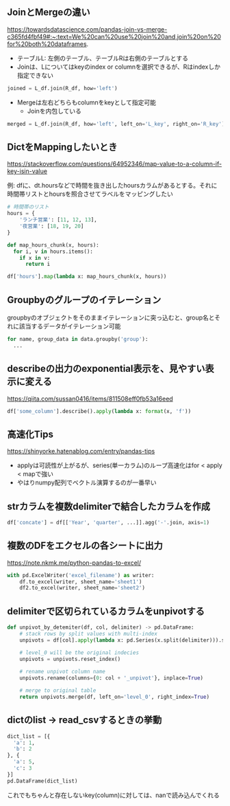 ## JoinとMergeの違い
https://towardsdatascience.com/pandas-join-vs-merge-c365fd4fbf49#:~:text=We%20can%20use%20join%20and,join%20on%20for%20both%20dataframes.

* テーブルL: 左側のテーブル、テーブルRは右側のテーブルとする
* Joinは、Lについてはkeyのindex or columnを選択できるが、Rはindexしか指定できない
```python
joined = L_df.join(R_df, how='left')
```

* Mergeは左右どちらもcolumnをkeyとして指定可能
    * Joinを内包している
```python
merged = L_df.join(R_df, how='left', left_on='L_key', right_on='R_key')
```

## DictをMappingしたいとき
https://stackoverflow.com/questions/64952346/map-value-to-a-column-if-key-isin-value

例: dfに、dt.hoursなどで時間を抜き出したhoursカラムがあるとする。それに時間帯リストとhoursを照合させてラベルをマッピングしたい
```python
# 時間帯のリスト
hours = {
    'ランチ営業': [11, 12, 13],
    '夜営業': [18, 19, 20]
}

def map_hours_chunk(x, hours):
  for i, v in hours.items():
    if x in v:
      return i

df['hours'].map(lambda x: map_hours_chunk(x, hours))
```

## Groupbyのグループのイテレーション

groupbyのオブジェクトをそのままイテレーションに突っ込むと、group名とそれに該当するデータがイテレーション可能
```python
for name, group_data in data.groupby('group'):
  ...
```

## describeの出力のexponential表示を、見やすい表示に変える
https://qiita.com/sussan0416/items/811508eff0fb53a16eed
```python
df['some_column'].describe().apply(lambda x: format(x, 'f'))
```


## 高速化Tips
https://shinyorke.hatenablog.com/entry/pandas-tips
* applyは可読性が上がるが、series(単一カラム)のループ高速化はfor < apply < mapで強い
* やはりnumpy配列でベクトル演算するのが一番早い

## strカラムを複数delimiterで結合したカラムを作成
```python
df['concate'] = df[['Year', 'quarter', ...]].agg('-'.join, axis=1)
```

## 複数のDFをエクセルの各シートに出力
https://note.nkmk.me/python-pandas-to-excel/

```python
with pd.ExcelWriter('excel_filename') as writer:
    df.to_excel(writer, sheet_name='sheet1')
    df2.to_excel(writer, sheet_name='sheet2')
```

## delimiterで区切られているカラムをunpivotする

```python
def unpivot_by_detemiter(df, col, delimiter) -> pd.DataFrame:
    # stack rows by split values with multi-index
    unpivots = df[col].apply(lambda x: pd.Series(x.split(delimiter))).stack()

    # level_0 will be the original indecies
    unpivots = unpivots.reset_index()
    
    # rename unpivot column name
    unpivots.rename(columns={0: col + '_unpivot'}, inplace=True)

    # merge to original table
    return unpivots.merge(df, left_on='level_0', right_index=True)
```

## dictのlist -> read_csvするときの挙動
```python
dict_list = [{
  'a': 1,
  'b': 2
}, {
  'a': 5,
  'c': 3
}]
pd.DataFrame(dict_list)
```
これでもちゃんと存在しないkey(column)に対しては、nanで読み込んでくれる